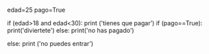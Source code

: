 edad=25
pago=True

if (edad>18 and edad<30):
    print ('tienes que pagar')
    if (pago==True):
       print('diviertete')
    else:
        print('no has pagado')
        
else:
    print ('no puedes entrar')
    
